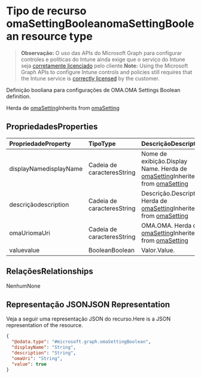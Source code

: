 # <a name="omasettingboolean-resource-type"></a><span data-ttu-id="3ecbb-101">Tipo de recurso omaSettingBoolean</span><span class="sxs-lookup"><span data-stu-id="3ecbb-101">omaSettingBoolean resource type</span></span>

> <span data-ttu-id="3ecbb-102">**Observação:** O uso das APIs do Microsoft Graph para configurar controles e políticas do Intune ainda exige que o serviço do Intune seja [corretamente licenciado](https://go.microsoft.com/fwlink/?linkid=839381) pelo cliente.</span><span class="sxs-lookup"><span data-stu-id="3ecbb-102">**Note:** Using the Microsoft Graph APIs to configure Intune controls and policies still requires that the Intune service is [correctly licensed](https://go.microsoft.com/fwlink/?linkid=839381) by the customer.</span></span>

<span data-ttu-id="3ecbb-103">Definição booliana para configurações de OMA.</span><span class="sxs-lookup"><span data-stu-id="3ecbb-103">OMA Settings Boolean definition.</span></span>

<span data-ttu-id="3ecbb-104">Herda de [omaSetting](../resources/intune_deviceconfig_omasetting.md)</span><span class="sxs-lookup"><span data-stu-id="3ecbb-104">Inherits from [omaSetting](../resources/intune_deviceconfig_omasetting.md)</span></span>

## <a name="properties"></a><span data-ttu-id="3ecbb-105">Propriedades</span><span class="sxs-lookup"><span data-stu-id="3ecbb-105">Properties</span></span>
|<span data-ttu-id="3ecbb-106">Propriedade</span><span class="sxs-lookup"><span data-stu-id="3ecbb-106">Property</span></span>|<span data-ttu-id="3ecbb-107">Tipo</span><span class="sxs-lookup"><span data-stu-id="3ecbb-107">Type</span></span>|<span data-ttu-id="3ecbb-108">Descrição</span><span class="sxs-lookup"><span data-stu-id="3ecbb-108">Description</span></span>|
|:---|:---|:---|
|<span data-ttu-id="3ecbb-109">displayName</span><span class="sxs-lookup"><span data-stu-id="3ecbb-109">displayName</span></span>|<span data-ttu-id="3ecbb-110">Cadeia de caracteres</span><span class="sxs-lookup"><span data-stu-id="3ecbb-110">String</span></span>|<span data-ttu-id="3ecbb-111">Nome de exibição.</span><span class="sxs-lookup"><span data-stu-id="3ecbb-111">Display Name.</span></span> <span data-ttu-id="3ecbb-112">Herda de [omaSetting](../resources/intune_deviceconfig_omasetting.md)</span><span class="sxs-lookup"><span data-stu-id="3ecbb-112">Inherited from [omaSetting](../resources/intune_deviceconfig_omasetting.md)</span></span>|
|<span data-ttu-id="3ecbb-113">descrição</span><span class="sxs-lookup"><span data-stu-id="3ecbb-113">description</span></span>|<span data-ttu-id="3ecbb-114">Cadeia de caracteres</span><span class="sxs-lookup"><span data-stu-id="3ecbb-114">String</span></span>|<span data-ttu-id="3ecbb-115">Descrição.</span><span class="sxs-lookup"><span data-stu-id="3ecbb-115">Description.</span></span> <span data-ttu-id="3ecbb-116">Herda de [omaSetting](../resources/intune_deviceconfig_omasetting.md)</span><span class="sxs-lookup"><span data-stu-id="3ecbb-116">Inherited from [omaSetting](../resources/intune_deviceconfig_omasetting.md)</span></span>|
|<span data-ttu-id="3ecbb-117">omaUri</span><span class="sxs-lookup"><span data-stu-id="3ecbb-117">omaUri</span></span>|<span data-ttu-id="3ecbb-118">Cadeia de caracteres</span><span class="sxs-lookup"><span data-stu-id="3ecbb-118">String</span></span>|<span data-ttu-id="3ecbb-119">OMA.</span><span class="sxs-lookup"><span data-stu-id="3ecbb-119">OMA.</span></span> <span data-ttu-id="3ecbb-120">Herda de [omaSetting](../resources/intune_deviceconfig_omasetting.md)</span><span class="sxs-lookup"><span data-stu-id="3ecbb-120">Inherited from [omaSetting](../resources/intune_deviceconfig_omasetting.md)</span></span>|
|<span data-ttu-id="3ecbb-121">value</span><span class="sxs-lookup"><span data-stu-id="3ecbb-121">value</span></span>|<span data-ttu-id="3ecbb-122">Boolean</span><span class="sxs-lookup"><span data-stu-id="3ecbb-122">Boolean</span></span>|<span data-ttu-id="3ecbb-123">Valor.</span><span class="sxs-lookup"><span data-stu-id="3ecbb-123">Value.</span></span>|

## <a name="relationships"></a><span data-ttu-id="3ecbb-124">Relações</span><span class="sxs-lookup"><span data-stu-id="3ecbb-124">Relationships</span></span>
<span data-ttu-id="3ecbb-125">Nenhum</span><span class="sxs-lookup"><span data-stu-id="3ecbb-125">None</span></span>
## <a name="json-representation"></a><span data-ttu-id="3ecbb-126">Representação JSON</span><span class="sxs-lookup"><span data-stu-id="3ecbb-126">JSON Representation</span></span>
<span data-ttu-id="3ecbb-127">Veja a seguir uma representação JSON do recurso.</span><span class="sxs-lookup"><span data-stu-id="3ecbb-127">Here is a JSON representation of the resource.</span></span>
<!-- {
  "blockType": "resource",
  "@odata.type": "microsoft.graph.omaSettingBoolean"
}
-->
``` json
{
  "@odata.type": "#microsoft.graph.omaSettingBoolean",
  "displayName": "String",
  "description": "String",
  "omaUri": "String",
  "value": true
}
```



